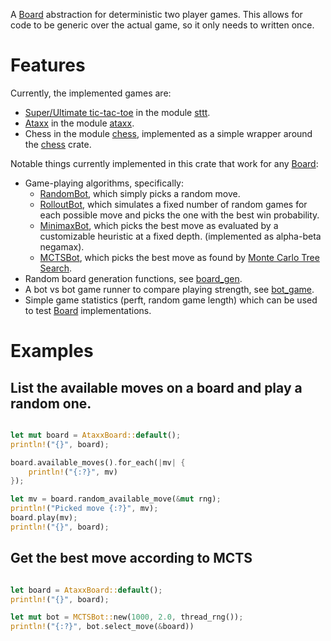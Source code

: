 <!--
This readme is autogenerated by cargo-sync-readme based on the crate-level docs in lib.rs.
DO NOT EDIT THIS FILE MANUALLY.
-->
<!-- cargo-sync-readme start -->

A [Board](https://docs.rs/board-game/latest/board-game/board/trait.Board.html) abstraction for deterministic two player games.
This allows for code to be generic over the actual game, so it only needs to written once.

# Features

Currently, the implemented games are:
* [Super/Ultimate tic-tac-toe](https://en.wikipedia.org/wiki/Ultimate_tic-tac-toe)
    in the module [sttt](https://docs.rs/board-game/latest/board-game/games/sttt/).
* [Ataxx](https://en.wikipedia.org/wiki/Ataxx)
    in the module [ataxx](https://docs.rs/board-game/latest/board-game/games/ataxx/).
* Chess in the module [chess](https://docs.rs/board-game/latest/board-game/games/chess/),
    implemented as a simple wrapper around the [chess](https://crates.io/crates/chess) crate.

Notable things currently implemented in this crate that work for any [Board](https://docs.rs/board-game/latest/board-game/board/trait.Board.html):
* Game-playing algorithms, specifically:
    * [RandomBot](https://docs.rs/board-game/latest/board-game/ai/simple/struct.RandomBot.html),
        which simply picks a random move.
    * [RolloutBot](https://docs.rs/board-game/latest/board-game/ai/simple/struct.RolloutBot.html),
        which simulates a fixed number of random games for each possible move and picks the one with the best win probability.
    * [MinimaxBot](https://docs.rs/board-game/latest/board-game/ai/minimax/struct.MiniMaxBot.html),
        which picks the best move as evaluated by a customizable heuristic at a fixed depth. (implemented as alpha-beta negamax).
    * [MCTSBot](https://docs.rs/board-game/latest/board-game/ai/mcts/struct.MCTSBot.html),
        which picks the best move as found by [Monte Carlo Tree Search](https://en.wikipedia.org/wiki/Monte_Carlo_tree_search).
* Random board generation functions, see [board_gen](https://docs.rs/board-game/latest/board-game/util/board_gen/).
* A bot vs bot game runner to compare playing strength, see [bot_game](https://docs.rs/board-game/latest/board-game/util/bot_game/).
* Simple game statistics (perft, random game length) which can be used to test [Board](https://docs.rs/board-game/latest/board-game/board/trait.Board.html) implementations.

# Examples

## List the available moves on a board and play a random one.

```rust

let mut board = AtaxxBoard::default();
println!("{}", board);

board.available_moves().for_each(|mv| {
    println!("{:?}", mv)
});

let mv = board.random_available_move(&mut rng);
println!("Picked move {:?}", mv);
board.play(mv);
println!("{}", board);
```

## Get the best move according to MCTS

```rust

let board = AtaxxBoard::default();
println!("{}", board);

let mut bot = MCTSBot::new(1000, 2.0, thread_rng());
println!("{:?}", bot.select_move(&board))
```

<!-- cargo-sync-readme end -->
